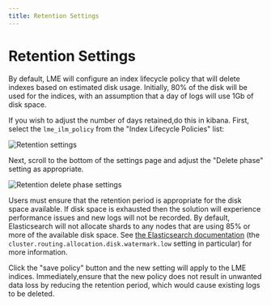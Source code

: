 ```yaml
---
title: Retention Settings
---
```

# Retention Settings

By default, LME will configure an index lifecycle policy that will delete
indexes based on estimated disk usage. Initially, 80% of the disk will be used
for the indices, with an assumption that a day of logs will use 1Gb of disk
space.

If you wish to adjust the number of days retained,do this in kibana.
First, select the `lme_ilm_policy` from the "Index Lifecycle Policies"
list:

![Retention settings](/docs/imgs/retention_pics/retention_1.png)

Next, scroll to the bottom of the settings page and adjust the "Delete phase"
setting as appropriate.

![Retention delete phase settings](/docs/imgs/extra_beats_pics/update-retention.png)

Users must ensure that the retention period is appropriate for the
disk space available. If disk space is exhausted then the solution will
experience performance issues and new logs will not be recorded. By default,
Elasticsearch will not allocate shards to any nodes that are using 85% or more
of the available disk space. See [the Elasticsearch
documentation](https://www.elastic.co/guide/en/elasticsearch/reference/current/disk-allocator.html)
(the `cluster.routing.allocation.disk.watermark.low` setting in particular) for
more information.

Click the "save policy" button and the new setting will apply to the LME indices.
Immediately,ensure that the new policy does not result in unwanted data loss by
reducing the retention period, which would cause existing logs to be deleted.
